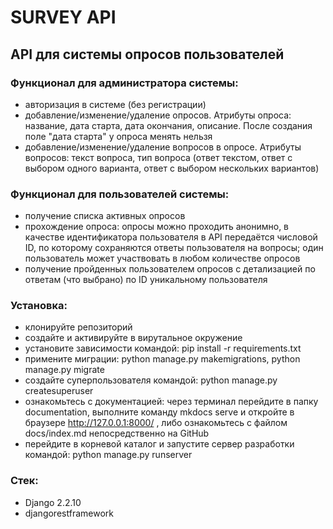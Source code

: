 # SURVEY API

## API для системы опросов пользователей

### Функционал для администратора системы:
- авторизация в системе (без регистрации)
- добавление/изменение/удаление опросов. Атрибуты опроса: название, дата старта, дата окончания, описание. После создания поле "дата старта" у опроса менять нельзя
- добавление/изменение/удаление вопросов в опросе. Атрибуты вопросов: текст вопроса, тип вопроса (ответ текстом, ответ с выбором одного варианта, ответ с выбором нескольких вариантов)

### Функционал для пользователей системы:
- получение списка активных опросов
- прохождение опроса: опросы можно проходить анонимно, в качестве идентификатора пользователя в API передаётся числовой ID, по которому сохраняются ответы пользователя на вопросы; один пользователь может участвовать в любом количестве опросов
- получение пройденных пользователем опросов с детализацией по ответам (что выбрано) по ID уникальному пользователя

### Установка:
- клонируйте репозиторий
- создайте и активируйте в вирутальное окружение
- установите зависимости командой: pip install -r requirements.txt
- примените миграции:
python manage.py makemigrations,
python manage.py migrate
- cоздайте суперпользователя командой: python manage.py createsuperuser
- ознакомьтесь с документацией: через терминал перейдите в папку documentation, выполните команду mkdocs serve и откройте в браузере http://127.0.0.1:8000/ , либо ознакомьтесь с файлом docs/index.md непосредственно на GitHub
- перейдите в корневой каталог и запустите сервер разработки командой: python manage.py runserver

### Стек:
- Django 2.2.10
- djangorestframework
